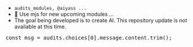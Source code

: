 - `audits_modules, @aiyass ...`
- 🎉 Use mjs for new upcoming modules ...
- The goal being developed is to create AI. This repository update is not available at this time.


<pre>const msg = audits.choices[0].message.content.trim();</pre>
